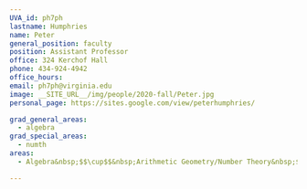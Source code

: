 ```yaml
---
UVA_id: ph7ph
lastname: Humphries
name: Peter
general_position: faculty
position: Assistant Professor
office: 324 Kerchof Hall
phone: 434-924-4942
office_hours: 
email: ph7ph@virginia.edu
image: __SITE_URL__/img/people/2020-fall/Peter.jpg
personal_page: https://sites.google.com/view/peterhumphries/

grad_general_areas:
  - algebra
grad_special_areas:
  - numth
areas:
  - Algebra&nbsp;$$\cup$$&nbsp;Arithmetic Geometry/Number Theory&nbsp;$$\cup$$&nbsp;Representation Theory

---
```

